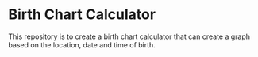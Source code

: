 # Birth Chart Calculator

This repository is to create a birth chart calculator that can create a graph based on the location, date and time of birth.